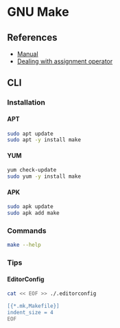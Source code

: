 # GNU Make

## References

- [Manual](https://www.gnu.org/software/make/manual/html_node/index.html)
- [Dealing with assignment operator](https://github.com/amjadmajid/Makefile#dealing-with-assignment-operator)

## CLI

### Installation

#### APT

```sh
sudo apt update
sudo apt -y install make
```

#### YUM

```sh
yum check-update
sudo yum -y install make
```

#### APK

```sh
sudo apk update
sudo apk add make
```

### Commands

```sh
make --help
```

### Tips

#### EditorConfig

```sh
cat << EOF >> ./.editorconfig

[{*.mk,Makefile}]
indent_size = 4
EOF
```
